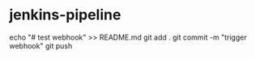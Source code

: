 # jenkins-pipeline

echo "# test webhook" >> README.md
git add .
git commit -m "trigger webhook"
git push
